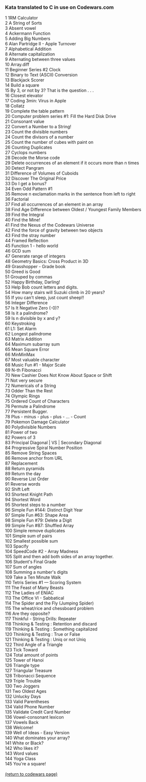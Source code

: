 <!-- For more details see [GitHub Flavored Markdown](https://guides.github.com/features/mastering-markdown/). -->

### Kata translated to C in use on Codewars.com

<!-- eventually these could be ranked by solves and live updated -->
<!-- <a href="http://example.com/" target="_blank">Hello, world!</a> -->
<!-- [1RM Calculator](https://www.codewars.com/kata/595bbea8a930ac0b91000130){:target="_blank"} -->
1  1RM Calculator<br>
2  A String of Sorts<br>
3  Absent vowel<br>
4  Ackermann Function <br>
5  Adding Big Numbers<br>
6  Alan Partridge II - Apple Turnover<br>
7  Alphabetical Addition<br>
8  Alternate capitalization<br>
9  Alternating between three values<br>
10  Array.diff<br>
11  Beginner Series #2 Clock<br>
12  Binary to Text (ASCII) Conversion<br>
13  Blackjack Scorer<br>
14  Build a square<br>
15  By 3, or not by 3? That is the question . . .<br>
16  Closest elevator<br>
17  Coding 3min: Virus in Apple<br>
18  Collatz<br>
19  Complete the table pattern<br>
20  Computer problem series #1: Fill the Hard Disk Drive<br>
21  Consonant value<br>
22  Convert a Number to a String!<br>
23  Count the divisible numbers<br>
24  Count the divisors of a number<br>
25  Count the number of cubes with paint on<br>
26  Counting Duplicates<br>
27  Cyclops numbers<br>
28  Decode the Morse code <br>
29  Delete occurrences of an element if it occurs more than n times<br>
30  Detect Pangram<br>
31  Difference of Volumes of Cuboids<br>
32  Discover The Original Price<br>
33  Do I get a bonus?<br>
34  Even Odd Pattern #1<br>
35  Remove n exclamation marks in the sentence from left to right<br>
36  Factorial<br>
37  Find all occurrences of an element in an array<br>
38  Find Age Difference between Oldest / Youngest Family Members<br>
39  Find the Integral<br>
40  Find the Mine!<br>
41  Find the Nexus of the Codewars Universe<br>
42  Find the force of gravity between two objects<br>
43  Find the stray number<br>
44  Framed Reflection<br>
45  Function 1 - hello world<br>
46  GCD sum <br>
47  Generate range of integers<br>
48  Geometry Basics: Cross Product in 3D<br>
49  Grasshopper - Grade book<br>
50  Greed is Good<br>
51  Grouped by commas<br>
52  Happy Birthday, Darling!<br>
53  Help Bob count letters and digits.<br>
54  How many stairs will Suzuki climb in 20 years?<br>
55  If you can't sleep, just count sheep!!<br>
56  Integer Difference<br>
57  Is It Negative Zero (-0)?<br>
58  Is it a palindrome?<br>
59  Is n divisible by x and y?<br>
60  Keystroking<br>
61  L1: Set Alarm<br>
62  Longest palindrome<br>
63  Matrix Addition<br>
64  Maximum subarray sum<br>
65  Mean Square Error<br>
66  MinMinMax<br>
67  Most valuable character<br>
68  Music Fun #1 - Major Scale<br>
69  N-th Fibonacci<br>
70  New Cashier Does Not Know About Space or Shift <br>
71  Not very secure<br>
72  Numericals of a String<br>
73  Odder Than the Rest<br>
74  Olympic Rings<br>
75  Ordered Count of Characters<br>
76  Permute a Palindrome<br>
77  Persistent Bugger.<br>
78  Plus - minus - plus - plus - ... - Count<br>
79  Pokemon Damage Calculator<br>
80  Polydivisible Numbers<br>
81  Power of two<br>
82  Powers of 3<br>
83  Principal Diagonal | VS | Secondary Diagonal<br>
84  Progressive Spiral Number Position<br>
85  Remove String Spaces<br>
86  Remove anchor from URL<br>
87  Replacement<br>
88  Return pyramids<br>
89  Return the day <br>
90  Reverse List Order<br>
91  Reverse words<br>
92  Shift Left<br>
93  Shortest Knight Path<br>
94  Shortest Word<br>
95  Shortest steps to a number<br>
96  Simple Fun #144: Distinct Digit Year<br>
97  Simple Fun #63: Shape Area<br>
98  Simple Fun #79: Delete a Digit<br>
99  Simple Fun #87: Shuffled Array<br>
100  Simple remove duplicates<br>
101  Simple sum of pairs<br>
102  Smallest possible sum <br>
103  Spacify<br>
104  SpeedCode #2 - Array Madness<br>
105  Split and then add both sides of an array together.<br>
106  Student's Final Grade<br>
107  Sum of angles<br>
108  Summing a number's digits<br>
109  Take a Ten Minute Walk<br>
110  Tetris Series #1 — Scoring System<br>
111  The Feast of Many Beasts<br>
112  The Ladies of ENIAC<br>
113  The Office VI - Sabbatical<br>
114  The Spider and the Fly (Jumping Spider)<br>
115  The wheat/rice and chessboard problem<br>
116  Are they opposite?<br>
117  Thinkful - String Drills: Repeater<br>
118  Thinking & Testing : Retention and discard<br>
119  Thinking & Testing : Something capitalized<br>
120  Thinking & Testing : True or False<br>
121  Thinking & Testing : Uniq or not Uniq<br>
122  Third Angle of a Triangle<br>
123  Tick Toward<br>
124  Total amount of points<br>
125  Tower of Hanoi<br>
126  Triangle type<br>
127  Triangular Treasure<br>
128  Tribonacci Sequence<br>
129  Triple Trouble<br>
130  Two Joggers<br>
131  Two Oldest Ages<br>
132  Unlucky Days<br>
133  Valid Parentheses<br>
134  Valid Phone Number<br>
135  Validate Credit Card Number<br>
136  Vowel-consonant lexicon<br>
137  Vowels Back<br>
138  Welcome!<br>
139  Well of Ideas - Easy Version<br>
140  What dominates your array?<br>
141  White or Black?<br>
142  Who likes it?<br>
143  Word values<br>
144  Yoga Class<br>
145  You're a square!<br>
<br>
<a href="https://rowcased.github.io/codewars.html#translator">(return to codewars page)</a>

<!--
<a href="https://rowcased.github.io/">(return to portfolio)</a>
<hr>
-->
